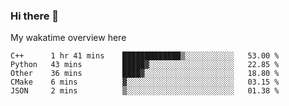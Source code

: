 ### Hi there 👋

<!--
**Jassy930/Jassy930** is a ✨ _special_ ✨ repository because its `README.md` (this file) appears on your GitHub profile.

Here are some ideas to get you started:

- 🔭 I’m currently working on ...
- 🌱 I’m currently learning ...
- 👯 I’m looking to collaborate on ...
- 🤔 I’m looking for help with ...
- 💬 Ask me about ...
- 📫 How to reach me: ...
- 😄 Pronouns: ...
- ⚡ Fun fact: ...
-->

My wakatime overview here
<!--START_SECTION:waka-->
```text
C++      1 hr 41 mins    █████████████▒░░░░░░░░░░░   53.00 % 
Python   43 mins         █████▓░░░░░░░░░░░░░░░░░░░   22.85 % 
Other    36 mins         ████▓░░░░░░░░░░░░░░░░░░░░   18.80 % 
CMake    6 mins          ▓░░░░░░░░░░░░░░░░░░░░░░░░   03.15 % 
JSON     2 mins          ▒░░░░░░░░░░░░░░░░░░░░░░░░   01.38 % 
```
<!--END_SECTION:waka-->
